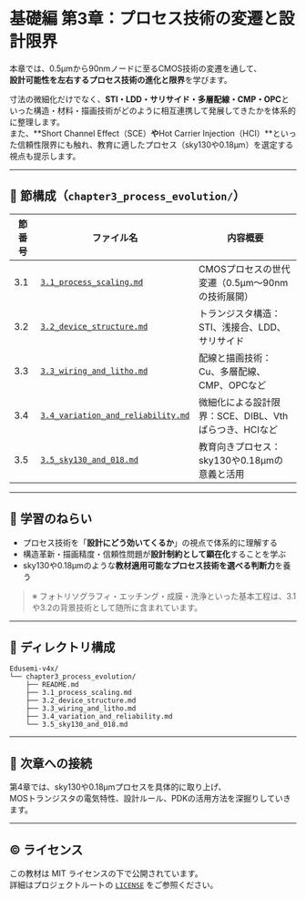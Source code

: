 # 基礎編 第3章：プロセス技術の変遷と設計限界

本章では、0.5µmから90nmノードに至るCMOS技術の変遷を通して、  
**設計可能性を左右するプロセス技術の進化と限界**を学びます。

寸法の微細化だけでなく、**STI・LDD・サリサイド・多層配線・CMP・OPC**といった構造・材料・描画技術がどのように相互連携して発展してきたかを体系的に整理します。  
また、**Short Channel Effect（SCE）**や**Hot Carrier Injection（HCI）**といった信頼性限界にも触れ、教育に適したプロセス（sky130や0.18µm）を選定する視点も提示します。

---

## 📘 節構成（`chapter3_process_evolution/`）

| 節番号 | ファイル名 | 内容概要 |
|--------|------------|----------|
| 3.1 | [`3.1_process_scaling.md`](./3.1_process_scaling.md) | CMOSプロセスの世代変遷（0.5µm〜90nmの技術展開） |
| 3.2 | [`3.2_device_structure.md`](./3.2_device_structure.md) | トランジスタ構造：STI、浅接合、LDD、サリサイド |
| 3.3 | [`3.3_wiring_and_litho.md`](./3.3_wiring_and_litho.md) | 配線と描画技術：Cu、多層配線、CMP、OPCなど |
| 3.4 | [`3.4_variation_and_reliability.md`](./3.4_variation_and_reliability.md) | 微細化による設計限界：SCE、DIBL、Vthばらつき、HCIなど |
| 3.5 | [`3.5_sky130_and_018.md`](./3.5_sky130_and_018.md) | 教育向きプロセス：sky130や0.18µmの意義と活用 |

---

## 🧠 学習のねらい

- プロセス技術を「**設計にどう効いてくるか**」の視点で体系的に理解する  
- 構造革新・描画精度・信頼性問題が**設計制約として顕在化**することを学ぶ  
- sky130や0.18µmのような**教材適用可能なプロセス技術を選べる判断力**を養う

> ※ フォトリソグラフィ・エッチング・成膜・洗浄といった基本工程は、3.1や3.2の背景技術として随所に含まれています。

---

## 📂 ディレクトリ構成

```
Edusemi-v4x/
└── chapter3_process_evolution/
    ├── README.md
    ├── 3.1_process_scaling.md
    ├── 3.2_device_structure.md
    ├── 3.3_wiring_and_litho.md
    ├── 3.4_variation_and_reliability.md
    └── 3.5_sky130_and_018.md
```

---

## 🔄 次章への接続

第4章では、sky130や0.18µmプロセスを具体的に取り上げ、  
MOSトランジスタの電気特性、設計ルール、PDKの活用方法を深掘りしていきます。

---

## © ライセンス

この教材は MIT ライセンスの下で公開されています。  
詳細はプロジェクトルートの [`LICENSE`](../LICENSE) をご参照ください。
